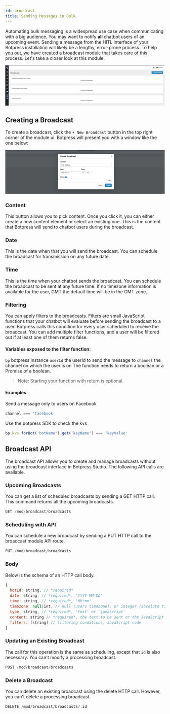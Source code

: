 ```yaml
---
id: broadcast
title: Sending Messages in Bulk
---
```


Automating bulk messaging is a widespread use case when communicating with a big audience. You may want to notify **all** chatbot users of an upcoming event. Sending a message from the HITL interface of your Botpress installation will likely be a lengthy, error-prone process. To help you out, we have created a broadcast module that takes care of this process. Let's take a closer look at this module.

![Broadcasting Module Interface](../assets/broadcast.png)

## Creating a Broadcast
To create a broadcast, click the `+ New Broadcast` button in the top right corner of the module ui. Botpress will present you with a window like the one below:

![New Broadcast](../assets/new-broadcast.png)

### Content
This button allows you to pick content. Once you click it, you can either create a new content element or select an existing one. This is the content that Botpress will send to chatbot users during the broadcast.

### Date
This is the date when that you will send the broadcast. You can schedule the broadcast for transmission on any future date.

### Time
This is the time when your chatbot sends the broadcast. You can schedule the broadcast to be sent at any future time. If no timezone information is available for the user, GMT the default time will be in the 
GMT zone.

### Filtering

You can apply filters to the broadcasts. Filters are small JavaScript functions that your chatbot will evaluate before sending the broadcast to a user. Botpress calls this condition for every user scheduled to receive the broadcast. You can add multiple filter functions, and a user will be filtered out if at least one of them returns false.

#### Variables exposed to the filter function:

`bp` botpress instance
`userId` the userId to send the message to
`channel` the channel on which the user is on
The function needs to return a boolean or a Promise of a boolean.

> Note: Starting your function with return is optional.

#### Examples
Send a message only to users on Facebook
```js
channel === 'facebook'
```
Use the botpress SDK to check the kvs
```js
bp.kvs.forBot('botName').get('keyName') === 'keyValue'
```
## Broadcast API
The broadcast API allows you to create and manage broadcasts without using the broadcast interface in Botpress Studio. The following API calls are available.

### Upcoming Broadcasts
You can get a list of scheduled broadcasts by sending a GET HTTP call. This command returns all the upcoming broadcasts.
```js
GET /mod/broadcast/broadcasts
```

### Scheduling with API
You can schedule a new broadcast by sending a PUT HTTP call to the broadcast module API route.
```js
PUT /mod/broadcast/broadcasts
```

### Body
Below is the schema of an HTTP call body.
```js
{
  botId: string, // *required*
  date: string, // *required*, 'YYYY-MM-DD'
  time: string, // *required*, 'HH:mm'
  timezone: null|int, // null (users timezone), or integer (absolute timezone)
  type: string, // *required*, 'text' or 'javascript'
  content: string // *required*, the text to be sent or the JavaScript code to execute,
  filters: [string] // filtering conditions, JavaScript code
}
```

### Updating an Existing Broadcast
The call for this operation is the same as scheduling, except that `id` is also necessary. You can't modify a processing broadcast.
```js
POST /mod/broadcast/broadcasts
```

### Delete a Broadcast
You can delete an existing broadcast using the delete HTTP call. However, you can't delete a processing broadcast.
```js
DELETE /mod/broadcast/broadcasts/:id
```
